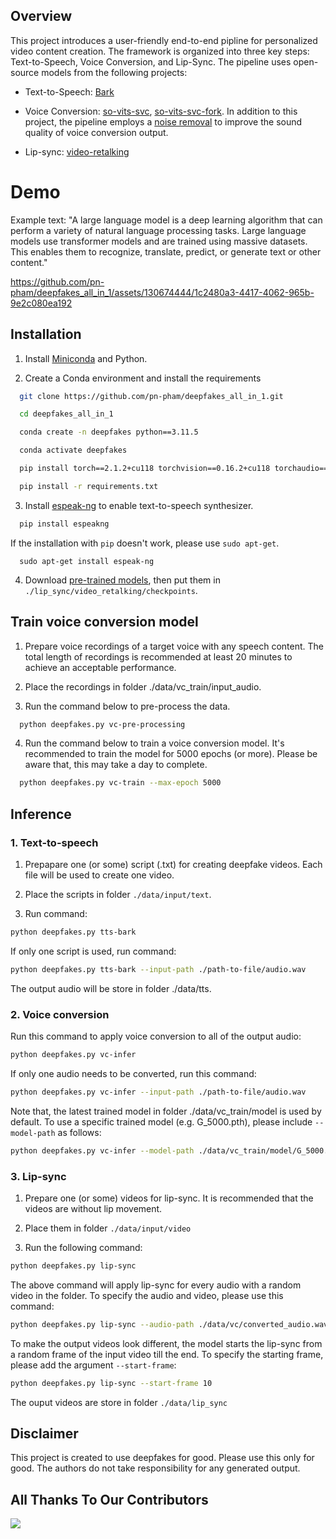 ## Overview

This project introduces a user-friendly end-to-end pipline for personalized video content creation. The framework is organized into three key
steps: Text-to-Speech, Voice Conversion, and Lip-Sync. The pipeline uses open-source models from the following projects:

- Text-to-Speech: [Bark](https://github.com/suno-ai/bark)

- Voice Conversion: [so-vits-svc](https://github.com/svc-develop-team/so-vits-svc), [so-vits-svc-fork](https://github.com/voicepaw/so-vits-svc-fork). In addition to this project, the pipeline employs a [noise removal](https://pypi.org/project/noisereduce/) to improve the sound quality of voice conversion output.

- Lip-sync: [video-retalking](https://github.com/opentalker/video-retalking)

# Demo

Example text: "A large language model is a deep learning algorithm that can perform a variety of natural language processing tasks. Large language models use transformer models and are trained using massive datasets. This enables them to recognize, translate, predict, or generate text or other content."

https://github.com/pn-pham/deepfakes_all_in_1/assets/130674444/1c2480a3-4417-4062-965b-9e2c080ea192

## Installation

1. Install [Miniconda](https://docs.anaconda.com/free/miniconda/) and Python.

2. Create a Conda environment and install the requirements
```bash
  git clone https://github.com/pn-pham/deepfakes_all_in_1.git

  cd deepfakes_all_in_1 

  conda create -n deepfakes python==3.11.5

  conda activate deepfakes

  pip install torch==2.1.2+cu118 torchvision==0.16.2+cu118 torchaudio==2.1.2+cu118 --index-url https://download.pytorch.org/whl/cu118

  pip install -r requirements.txt
```

3. Install [espeak-ng](https://pypi.org/project/espeakng/) to enable text-to-speech synthesizer.
   
```bash
  pip install espeakng
```

If the installation with ```pip``` doesn't work, please use ```sudo apt-get```.

```
  sudo apt-get install espeak-ng
```

4. Download [pre-trained models](https://drive.google.com/drive/folders/18rhjMpxK8LVVxf7PI6XwOidt8Vouv_H0?usp=share_link), then put them in `./lip_sync/video_retalking/checkpoints`.
## Train voice conversion model

1. Prepare voice recordings of a target voice with any speech content. The total length of recordings is recommended at least 20 minutes to achieve an acceptable performance.

2. Place the recordings in folder ./data/vc_train/input_audio.

3. Run the command below to pre-process the data.
```bash
  python deepfakes.py vc-pre-processing
```
4. Run the command below to train a voice conversion model. It's recommended to train the model for 5000 epochs (or more). Please be aware that, this may take a day to complete.
```bash
  python deepfakes.py vc-train --max-epoch 5000
```

## Inference
### 1. Text-to-speech
1. Prepapare one (or some) script (.txt) for creating deepfake videos. Each file will be used to create one video.

2. Place the scripts in folder ```./data/input/text```.

3. Run command:
```bash
python deepfakes.py tts-bark
```

  If only one script is used, run command:
```bash
python deepfakes.py tts-bark --input-path ./path-to-file/audio.wav
```

The output audio will be store in folder ./data/tts.

### 2. Voice conversion

Run this command to apply voice conversion to all of the output audio:

```bash
python deepfakes.py vc-infer
```
  If only one audio needs to be converted, run this command:
```bash
python deepfakes.py vc-infer --input-path ./path-to-file/audio.wav
```
  Note that, the latest trained model in folder ./data/vc_train/model is used by default. To use a specific trained model (e.g. G_5000.pth), please include ```--model-path``` as follows:
```bash
python deepfakes.py vc-infer --model-path ./data/vc_train/model/G_5000.pth
```

### 3. Lip-sync

1. Prepare one (or some) videos for lip-sync. It is recommended that the videos are without lip movement.

2. Place them in folder ```./data/input/video```

3. Run the following command:

```bash
python deepfakes.py lip-sync
```

  The above command will apply lip-sync for every audio with a random video in the folder. To specify the audio and video, please use this command:

```bash
python deepfakes.py lip-sync --audio-path ./data/vc/converted_audio.wav --video-path ./data/input/video/video.mp4
```

   To make the output videos look different, the model starts the lip-sync from a random frame of the input video till the end. To specify the starting frame, please add the argument `--start-frame`:
   
```bash
python deepfakes.py lip-sync --start-frame 10 
```

  The ouput videos are store in folder `./data/lip_sync`
## Disclaimer

This project is created to use deepfakes for good. Please use this only for good. The authors do not take responsibility for any generated output.

## All Thanks To Our Contributors 

<a href="https://github.com/pn-pham/deepfakes_all_in_1/contributors">
  <img src="https://contrib.rocks/image?repo=pn-pham/deepfakes_all_in_1" />
</a>
